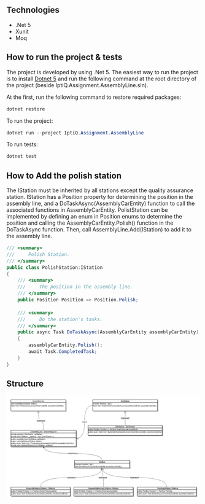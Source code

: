 ## Technologies

- .Net 5
- Xunit
- Moq



## How to run the project & tests

The project is developed by using .Net 5. The easiest way to run the project is to install [Dotnet 5](https://dotnet.microsoft.com/en-us/download/dotnet/5.0) and run the following command at the root directory of the project (beside IptiQ.Assignment.AssemblyLine.sln).

At the first, run the following command to restore required packages:

```powershell
dotnet restore
```

To run the project:

```powershell
dotnet run --project IptiQ.Assignment.AssemblyLine
```

To run tests:

```powershell
dotnet test
```



## How to Add the polish station

The IStation must be inherited by all stations except the quality assurance station. IStation has a Position property for determining the position in the assembly line, and a DoTaskAsync(AssemblyCarEntity) function to call the associated functions in  AssemblyCarEntity. 
PolistStation can be implemented by defining an enum in Position enums  to determine the position and calling the AssemblyCarEntity.Polish() function in the DoTaskAsync function. Then, call AssemblyLine.Add(IStation) to add it to the assembly line.

```C#
/// <summary>
///     Polish Station.
/// </summary>
public class PolishStation:IStation
{
    /// <summary>
    ///     The position in the assembly line.
    /// </summary>
    public Position Position => Position.Polish;
	
    /// <summary>
    ///     Do the station's tasks.
    /// </summary>
    public async Task DoTaskAsync(AssemblyCarEntity assemblyCarEntity)
    {
        assemblyCarEntity.Polish();
        await Task.CompletedTask;
    }
}
```



## Structure

<p align="center">
  <img  src="Structure.png" alt="Structure">
</p>

